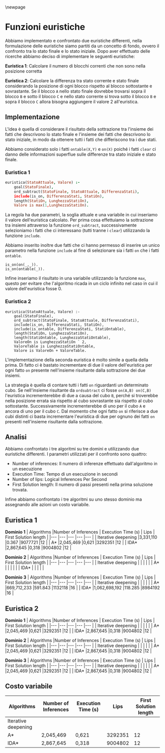 \newpage

# Funzioni euristiche

Abbiamo implementato e confrontato due euristiche differenti, nella
formulazione delle euristiche siamo partiti da un concetto di fondo, ovvero il
confronto tra lo stato finale e lo stato iniziale. Dopo aver effettuato delle
ricerche abbiamo deciso di implementare le seguenti euristiche:

**Euristica 1**: Calcolare il numero di blocchi correnti che non sono nella
posizione corretta

**Euristica 2**: Calcolare la differenza tra stato corrente e stato finale
considerando la posizione di ogni blocco rispetto al blocco sottostante e
sovrastante. Se il blocco `A` nello stato finale dovrebbe trovarsi sopra il
blocco `B` e sotto il blocco `C` e nello stato corrente si trova sotto il blocco `B`
e sopra il blocco `C` allora bisogna aggiungere il valore 2 all'euristica.

## Implementazione

L'idea è quella di considerare il risultato della sottrazione tra l'insieme dei
fatti che descrivono lo stato finale e l'insieme dei fatti che descrivono lo
stato iniziale, in modo da ottenere tutti i fatti che differiscono tra i due
stati.

Abbiamo considerato solo i fatti `ontable(X,Y)` e `on(X)`
poiché i fatti `clear` ci danno delle informazioni superflue sulle differenze tra stato iniziale e stato finale. 

### Euristica 1 

```prolog
euristica(StatoAttuale, Valore) :-
    goal(StatoFinale),
    ord_subtract(StatoFinale, StatoAttuale, DifferenzaStati),
    include(is_on, DifferenzaStati, StatiOn),
    length(StatiOn, LunghezzaStatiOn),
    Valore is max(1,LunghezzaStatiOn).

```

La regola ha due parametri, la soglia attuale e una variabile in cui inseriamo il valore dell'euristica calcolato. Per prima cosa effettuiamo la sottrazione tra insiemi attraverso la funzione `ord_subtract`,  successivamente selezioniamo i fatti che ci interessano (tutti tranne i `clear`) utilizzando la funzione `include`.

Abbiamo inserito inoltre due fatti che ci hanno permesso di inserire un unico parametro nella funzione `include` al fine di selezionare sia i fatti `on` che  i fatti `ontable`.

``` {.prolog}
is_on(on(_,_)).
is_on(ontable(_)).
```

Infine inseriamo il risultato in una variabile utilizzando la funzione `max`, questo per evitare che l'algoritmo ricada in un ciclo infinito nel caso in cui il valore dell'euristica fosse 0.

### Euristica 2

``` {.prolog}
euristica(StatoAttuale, Valore) :-
    goal(StatoFinale),
    ord_subtract(StatoFinale, StatoAttuale, DifferenzaStati),
    include(is_on, DifferenzaStati, StatiOn),
    include(is_ontable, DifferenzaStati, StatiOntable),
    length(StatiOn, LunghezzaStatiOn),
    length(StatiOntable, LunghezzaStatiOntable),
    ValoreOn is LunghezzaStatiOn ` 2,
    ValoreTable is LunghezzaStatiOntable,
    Valore is ValoreOn + ValoreTable.
```
L'implementazione della seconda euristica è molto simile a quella della prima. Di fatto ci è bastato incrementare di due il valore dell'euristica per ogni fatto `on` presente nell'insieme risultante dalla sottrazione dei due insiemi.

La strategia è quella di contare tutti  i fatti `on` riguardanti un determinato cubo. Se nell'insieme risultante da `ordsubtract` ci fosse `on(A,B) on(C,B)` l'euristica incrementerebbe di due a causa del cubo `B`, perché si troverebbe nella posizione errata sia rispetto al cubo sovrastante sia rispetto al cubo sottostante.
Successivamente incrementerebbe di uno per il cubo `A` e ancora di uno per il cubo `C`.
Dal momento che ogni fatto `on` si riferisce a due cubi distinti ci basta incrementare l'euristica di due per ognuno dei fatti `on`  presenti nell'insieme risultante dalla sottrazione.

## Analisi
Abbiamo confrontato i tre algoritmi su tre domini e utilizzando due euristiche differenti.
I parametri utilizzati per il confronto sono quattro:

* Number of  inferences: Il numero di inferenze effettuato dall'algoritmo in un esecuzione
* Execution Time: Tempo di un esecuzione in secondi
* Number of lips: Logical Inferences Per Second
* First Solution length: Il numero di passi presenti nella prima soluzione trovata.

Infine abbiamo confrontato i tre algoritmi su uno stesso dominio ma assegnando alle azioni un costo variabile.

## Euristica 1

**Dominio 1**
| Algorithms           |Number of Inferences  | Execution Time (s)  | Lips                    | First Solution length |
|---                   |---                   |---                  |---                      |---                    |
| Iterative deepening  |3,331,110             |0.367                |9077721                  |12                     |
| A*                   |2,045,469             |0,621                |3292351                  |12                     |
| IDA*                 |2,867,645             |0,318                |9004802                  |12                     |

**Dominio 2**
| Algorithms           |Number of Inferences  | Execution Time (s)  | Lips          | First Solution length |
|---                   |---                   |---                  |---                      |---                    |
| Iterative deepening  |                      |                     |                         |                       |
| A*                   |             |               |              |                     |
| IDA*                 |             |                |             |                     |

**Dominio 3**
| Algorithms           |Number of Inferences  | Execution Time (s)  | Lips                    | First Solution length |
|---                   |---                   |---                  |---                      |---                    |
| Iterative deepening  |                      |                     |                         |                       |
| A*                   |669,712,233           |591.843              |1132118                  |16                     |
| IDA*                 |1,062,698,192         |118.285              |8984192                  |16                     |

## Euristica 2

**Dominio 1**
| Algorithms           |Number of Inferences  | Execution Time (s)  | Lips                    | First Solution length |
|---                   |---                   |---                  |---                      |---                    |
| Iterative deepening  |                      |                     |                         |                       |
| A*                   |2,045,469             |0,621                |3292351                  |12                     |
| IDA*                 |2,867,645             |0,318                |9004802                  |12                     |

**Dominio 2**
| Algorithms           |Number of Inferences  | Execution Time (s)  | Lips          | First Solution length |
|---                   |---                   |---                  |---                      |---                    |
| Iterative deepening  |                      |                     |                         |                       |
| A*                   |2,045,469             |0,621                |3292351                  |12                     |
| IDA*                 |2,867,645             |0,318                |9004802                  |12                     |

**Dominio 3**
| Algorithms           |Number of Inferences  | Execution Time (s)  | Lips          | First Solution length |
|---                   |---                   |---                  |---                      |---                    |
| Iterative deepening  |                      |                     |                         |                       |
| A*                   |2,045,469             |0,621                |3292351                  |12                     |
| IDA*                 |2,867,645             |0,318                |9004802                  |12                     |

## Costo variabile 
| Algorithms           |Number of Inferences  | Execution Time (s)  | Lips          | First Solution length |
|---                   |---                   |---                  |---                      |---                    |
| Iterative deepening  |                      |                     |                         |                       |
| A*                   |2,045,469             |0,621                |3292351                  |12                     |
| IDA*                 |2,867,645             |0,318                |9004802                  |12                     |